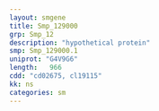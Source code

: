 ```yaml
---
layout: smgene
title: Smp_129000
grp: Smp_12
description: "hypothetical protein"
smp: Smp_129000.1
uniprot: "G4V9G6"
length:   966
cdd: "cd02675, cl19115"
kk: ns
categories: sm
---
```

